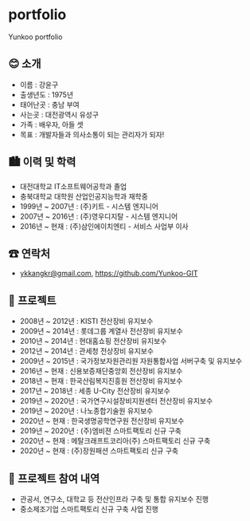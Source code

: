 # portfolio
Yunkoo portfolio


😊 소개
--------
 - 이름 : 강윤구
 - 출생년도 : 1975년
 - 태어난곳 : 충남 부여
 - 사는곳 : 대전광역시 유성구
 - 가족 : 배우자, 아들 셋
 - 목표 : 개발자들과 의사소통이 되는 관리자가 되자!   


🏙 이력 및 학력
---------------
 - 대전대학교 IT소프트웨어공학과 졸업
 - 충북대학교 대학원 산업인공지능학과 재학중
 - 1999년 ~ 2007년 : (주)키트 - 시스템 엔지니어
 - 2007년 ~ 2016년 : (주)영우디지탈 - 시스템 엔지니어
 - 2016년 ~ 현재   : (주)삼인에이치엔티 - 서비스 사업부 이사   


☎ 연락처
---------
 - ykkangkr@gmail.com, https://github.com/Yunkoo-GIT   


📜 프로젝트
-----------
 - 2008년 ~ 2012년 : KISTI 전산장비 유지보수
 - 2009년 ~ 2014년 : 롯데그룹 계열사 전산장비 유지보수
 - 2010년 ~ 2014년 : 현대홈쇼핑 전산장비 유지보수
 - 2012년 ~ 2014년 : 관세청 전상장비 유지보수
 - 2009년 ~ 2015년 : 국가정보자원관리원 자원통합사업 서버구축 및 유지보수
 - 2016년 ~ 현재 : 신용보증재단중앙회 전산장비 유지보수
 - 2018년 ~ 현재 : 한국산림복지진흥원 전산장비 유지보수
 - 2017년 ~ 2018년 : 세종 U-City 전산장비 유지보수
 - 2019년 ~ 2020년 : 국가연구시설장비지원센터 전산장비 유지보수
 - 2019년 ~ 2020년 : 나노종합기술원 유지보수
 - 2020년 ~ 현재 : 한국생명공학연구원 전산장비 유지보수
 - 2019년 ~ 2020년 : (주)엠비젼 스마트팩토리 신규 구축
 - 2020년 ~ 현재 : 메탈크래프트코리아(주) 스마트팩토리 신규 구축
 - 2020년 ~ 현재 : (주)장원패션 스마트팩토리 신규 구축   
 
 
🔔 프로젝트 참여 내역
---------------------
 - 관공서, 연구소, 대학교 등 전산인프라 구축 및 통합 유지보수 진행
 - 중소제조기업 스마트팩토리 신규 구축 사업 진행
